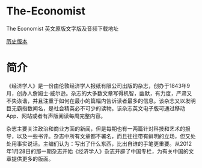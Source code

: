 # The-Economist 

The Economist 英文原版文字版及音频下载地址

[历史版本](https://vk.com/open_digital_library)

# 简介

《经济学人》是一份由伦敦经济学人报纸有限公司出版的杂志，创办于1843年9月，创办人詹姆士·威尔逊。杂志的大多数文章写得机智，幽默，有力度，严肃又不失诙谐，并且注重于如何在最小的篇幅内告诉读者最多的信息。该杂志又以发明巨无霸指数闻名，是社会精英必不可少的读物。该杂志英文电子版可通过移动App、网站或者有声版阅读每周完整内容。

杂志主要关注政治和商业方面的新闻，但是每期也有一两篇针对科技和艺术的报导，以及一些书评。杂志中所有文章都不署名，而且往往带有鲜明的立场，但又处处用事实说话。主编们认为：写出了什么东西，比出自谁的手笔更重要。从2012年1月28日的那一期杂志开始《经济学人》杂志开辟了中国专栏，为有关中国的文章提供更多的版面。
